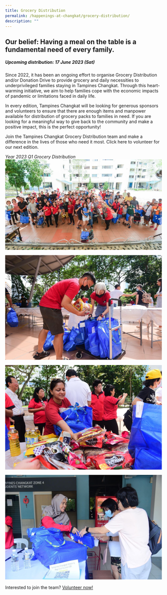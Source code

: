 ```yaml
---
title: Grocery Distribution
permalink: /happenings-at-changkat/grocery-distribution/
description: ""
---
```

## Our belief: Having a meal on the table is a fundamental need of every family. 

##### Upcoming distribution: 17 June 2023 (Sat) #####

Since 2022, it has been an ongoing effort to organise Grocery Distribution and/or Donation Drive to provide grocery and daily necessities to underprivileged families staying in Tampines Changkat. Through this heart-warming initiative, we aim to help families cope with the economic impacts of pandemic or limitations faced in daily life. 

In every edition, Tampines Changkat will be looking for generous sponsors and volunteers to ensure that there are enough items and manpower available for distribution of grocery packs to families in need. If you are looking for a meaningful way to give back to the community and make a positive impact, this is the perfect opportunity! 

Join the Tampines Changkat Grocery Distribution team and make a difference in the lives of those who need it most. Click here to volunteer for our next edition.

*Year 2023 Q1 Grocery Distribution*
![](/images/img-3678.JPG)

![](/images/img-3504.JPG)

![](/images/img-3679.JPG)

![](/images/img-3680.JPG)

Interested to join the team? [Volunteer now!](https://form.gov.sg/63e61a35b1cf750011109bd7)
